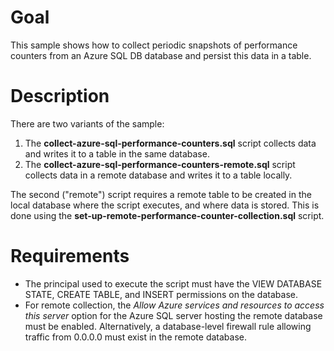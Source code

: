 # Goal

This sample shows how to collect periodic snapshots of performance counters from an Azure SQL DB database and persist this data in a table.

# Description

There are two variants of the sample:

1. The **collect-azure-sql-performance-counters.sql** script collects data and writes it to a table in the same database.
2. The **collect-azure-sql-performance-counters-remote.sql** script collects data in a remote database and writes it to a table locally. 

The second ("remote") script requires a remote table to be created in the local database where the script executes, and where data is stored. This is done using the **set-up-remote-performance-counter-collection.sql** script.

# Requirements

- The principal used to execute the script must have the VIEW DATABASE STATE, CREATE TABLE, and INSERT permissions on the database.
- For remote collection, the *Allow Azure services and resources to access this server* option for the Azure SQL server hosting the remote database must be enabled. Alternatively, a database-level firewall rule allowing traffic from 0.0.0.0 must exist in the remote database.
